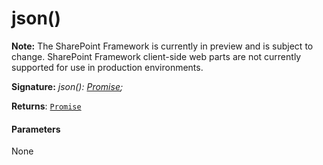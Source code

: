 # json()
**Note:** The SharePoint Framework is currently in preview and is subject to change. SharePoint Framework client-side web parts are not currently supported for use in production environments.





**Signature:** _json(): [Promise](../../es6-promise.api/class/promise.md)<any>;_

**Returns**: [`Promise`](../../es6-promise.api/class/promise.md)<any>





#### Parameters
None



